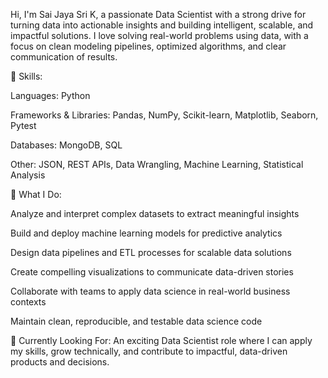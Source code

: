  Hi, I'm Sai Jaya Sri K, a passionate Data Scientist with a strong drive for turning data into actionable insights and building intelligent, scalable, and impactful solutions. I love solving real-world problems using data, with a focus on clean modeling pipelines, optimized algorithms, and clear communication of results.

🔹 Skills:

Languages: Python

Frameworks & Libraries: Pandas, NumPy, Scikit-learn, Matplotlib, Seaborn, Pytest

Databases: MongoDB, SQL

Other: JSON, REST APIs, Data Wrangling, Machine Learning, Statistical Analysis

🔹 What I Do:

Analyze and interpret complex datasets to extract meaningful insights

Build and deploy machine learning models for predictive analytics

Design data pipelines and ETL processes for scalable data solutions

Create compelling visualizations to communicate data-driven stories

Collaborate with teams to apply data science in real-world business contexts

Maintain clean, reproducible, and testable data science code

🔹 Currently Looking For:
An exciting Data Scientist role where I can apply my skills, grow technically, and contribute to impactful, data-driven products and decisions.
